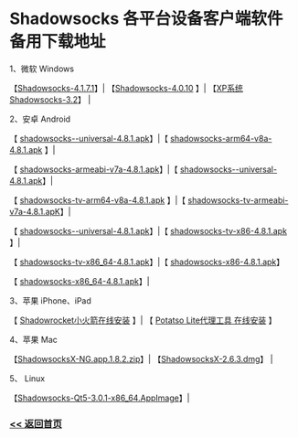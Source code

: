 # Shadowsocks 各平台设备客户端软件备用下载地址

1、微软 Windows

【[Shadowsocks-4.1.7.1](https://raw.githubusercontent.com/ShadowsocksHelp/Shadowsocks/master/Download/Shadowsocks-4.1.7.1.zip)】| 【[Shadowsocks-4.0.10](https://raw.githubusercontent.com/ShadowsocksHelp/Shadowsocks/master/Download/Shadowsocks-4.0.10.zip) 】| 【[XP系统 Shadowsocks-3.2](https://raw.githubusercontent.com/ShadowsocksHelp/Shadowsocks/master/Download/Shadowsocks-3.2.zip)】 |

2、安卓 Android 

【 [shadowsocks--universal-4.8.1.apk](https://raw.githubusercontent.com/ShadowsocksHelp/Shadowsocks/master/Download/shadowsocks--universal-4.8.1.apk)】|【 [shadowsocks-arm64-v8a-4.8.1.apk](https://raw.githubusercontent.com/ShadowsocksHelp/Shadowsocks/master/Download/shadowsocks-arm64-v8a-4.8.1.apk) 】|

【 [shadowsocks-armeabi-v7a-4.8.1.apk](https://raw.githubusercontent.com/ShadowsocksHelp/Shadowsocks/master/Download/shadowsocks-armeabi-v7a-4.8.1.apk)】|【 [shadowsocks--universal-4.8.1.apk](https://raw.githubusercontent.com/ShadowsocksHelp/Shadowsocks/master/Download/shadowsocks--universal-4.8.1.apk)】|

【 [shadowsocks-tv-arm64-v8a-4.8.1.apk](https://raw.githubusercontent.com/ShadowsocksHelp/Shadowsocks/master/Download/shadowsocks-tv-arm64-v8a-4.8.1.apk) 】|【 [shadowsocks-tv-armeabi-v7a-4.8.1.apK](https://raw.githubusercontent.com/ShadowsocksHelp/Shadowsocks/master/Download/shadowsocks-tv-armeabi-v7a-4.8.1.apk)】|

【 [shadowsocks--universal-4.8.1.apk](https://raw.githubusercontent.com/ShadowsocksHelp/Shadowsocks/master/Download/shadowsocks--universal-4.8.1.apk)】|【 [shadowsocks-tv-x86-4.8.1.apk](https://raw.githubusercontent.com/ShadowsocksHelp/Shadowsocks/master/Download/shadowsocks-tv-x86-4.8.1.apk) 】|

【 [shadowsocks-tv-x86_64-4.8.1.apk](https://raw.githubusercontent.com/ShadowsocksHelp/Shadowsocks/master/Download/shadowsocks-tv-x86_64-4.8.1.apk)】|【 [shadowsocks-x86-4.8.1.apk](https://raw.githubusercontent.com/ShadowsocksHelp/Shadowsocks/master/Download/shadowsocks-x86-4.8.1.apk)】

【 [shadowsocks-x86_64-4.8.1.apk](https://raw.githubusercontent.com/ShadowsocksHelp/Shadowsocks/master/Download/shadowsocks-x86_64-4.8.1.apk)】|

3、苹果 iPhone、iPad

【 [Shadowrocket小火箭在线安装]( https://shadowsockshelp.github.io/ios/) 】| 【 [Potatso Lite代理工具 在线安装]( https://shadowsockshelp.github.io/Potatso-Lite/) 】

4、苹果 Mac

【[ShadowsocksX-NG.app.1.8.2.zip](https://raw.githubusercontent.com/ShadowsocksHelp/Shadowsocks/master/Download/ShadowsocksX-NG.app.1.8.2.zip)】| 【[ShadowsocksX-2.6.3.dmg](https://raw.githubusercontent.com/ShadowsocksHelp/Shadowsocks/master/Download/ShadowsocksX-2.6.3.dmg)】 |

5、 Linux

【[Shadowsocks-Qt5-3.0.1-x86_64.AppImage](https://raw.githubusercontent.com/ShadowsocksHelp/Shadowsocks/master/Download/Shadowsocks-Qt5-3.0.1-x86_64.AppImage)】|

### [<< 返回首页](README.md)
